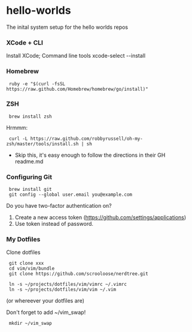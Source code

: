 hello-worlds
============

The inital system setup for the hello worlds repos 

### XCode + CLI
Install XCode; Command line tools
     xcode-select --install

### Homebrew
     ruby -e "$(curl -fsSL https://raw.github.com/Homebrew/homebrew/go/install)"


### ZSH
     brew install zsh

Hrmmm:

     curl -L https://raw.github.com/robbyrussell/oh-my-zsh/master/tools/install.sh | sh
- Skip this, it's easy enough to follow the directions in their GH readme.md

### Configuring Git
     brew install git
     git config --global user.email you@example.com

Do you have two-factor authentication on?

1. Create a new access token (https://github.com/settings/applications)
2. Use token instead of password.


### My Dotfiles 
Clone dotfiles

     git clone xxx
     cd vim/vim/bundle
     git clone https://github.com/scrooloose/nerdtree.git

     ln -s ~/projects/dotfiles/vim/vimrc ~/.vimrc
     ln -s ~/projects/dotfiles/vim/vim ~/.vim

(or whereever your dotfiles are)

Don't forget to add ~/vim_swap! 

     mkdir ~/vim_swap
     
